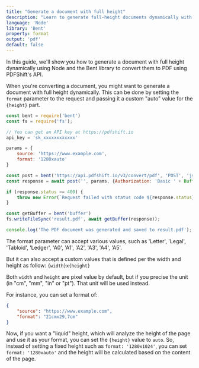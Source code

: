 ```yaml
---
title: "Generate a document with full height"
description: "Learn to generate full-height documents dynamically with our step-by-step guide. This will allow you to create documents with a dynamic height, based on the content of the document. This guide provides Node code samples using the Bent library to help you generate full-height documents with PDFShift's API."
language: 'Node'
library: 'Bent'
property: format
output: 'pdf'
default: false
---
```


In this guide, we'll show you how to generate a document with full height dynamically using Node and the Bent library to convert them to PDF using PDFShift's API.

When you're converting a document, you might want to generate a document with full height dynamically. This can be done by setting the `format` parameter to the request and passing it a custom "auto" value for the `{height}` part.


```javascript
const bent = require('bent')
const fs = require('fs');

// You can get an API key at https://pdfshift.io
api_key = 'sk_xxxxxxxxxxxx'

params = {
    source: 'https://www.example.com',
    format: '1280xauto'
}

const post = bent('https://api.pdfshift.io/v3/convert/pdf', 'POST', 'json', 200);
const response = await post('', params, {Authorization: 'Basic ' + Buffer.from('api:' + apiKey).toString('base64')});

if (response.status >= 400) {
    throw new Error(`Request failed with status code ${response.status}: ${response.data}`);
}

const getBuffer = bent('buffer')
fs.writeFileSync('result.pdf', await getBuffer(response));

console.log('The PDF document was generated and saved to result.pdf');
```

The format parameter can accept various values, such as 'Letter', 'Legal', 'Tabloid', 'Ledger', 'A0', 'A1', 'A2', 'A3', 'A4', 'A5'.

But it can also accept a custom values that is defined per the width and height as follow: `{width}x{height}`

Both `width` and `height` are pixel value by default, but if you precise the unit (in "cm", "mm", "in" or "pt"). That unit will be used instead.

For instance, you can set a format of:

```json
{
    "source": "https://www.example.com",
    "format": "21cmx29,7cm"
}
```

Now, if you want a "liquid" height, which will analyze the height of the page and use it as your format, you can set the `{height}` value to `auto`.
So, instead of setting a fixed height such as `format: '1280x1024'`, you can set `format: '1280xauto'` and the height will be calculated based on the content of the page.